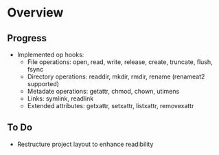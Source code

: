 # Overview

## Progress

- Implemented op hooks:
  - File operations: open, read, write, release, create, truncate, flush, fsync
  - Directory operations:  readdir, mkdir, rmdir, rename (renameat2 supported)
  - Metadate operations: getattr, chmod, chown, utimens
  - Links: symlink, readlink
  - Extended attributes: getxattr, setxattr, listxattr, removexattr

## To Do 

- Restructure project layout to enhance readibility
